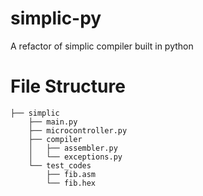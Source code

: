 # simplic-py
A refactor of simplic compiler built in python

# File Structure
```
├── simplic
    ├── main.py
    ├── microcontroller.py
    ├── compiler
    │   ├── assembler.py
    │   └── exceptions.py
    └── test_codes
        ├── fib.asm
        └── fib.hex
```
